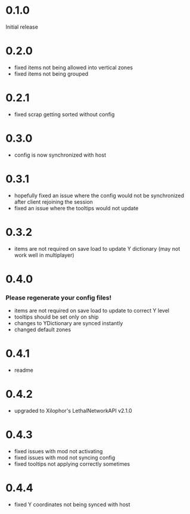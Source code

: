 # 0.1.0

Initial release

# 0.2.0

- fixed items not being allowed into vertical zones
- fixed items not being grouped

# 0.2.1

- fixed scrap getting sorted without config

# 0.3.0

- config is now synchronized with host

# 0.3.1

- hopefully fixed an issue where the config would not be synchronized after client rejoining the session
- fixed an issue where the tooltips would not update

# 0.3.2

- items are not required on save load to update Y dictionary (may not work well in multiplayer)

# 0.4.0

### Please regenerate your config files!

- items are not required on save load to update to correct Y level
- tooltips should be set only on ship
- changes to YDictionary are synced instantly
- changed default zones

# 0.4.1

- readme

# 0.4.2

- upgraded to Xilophor's LethalNetworkAPI v2.1.0

# 0.4.3

- fixed issues with mod not activating
- fixed issues with mod not syncing config
- fixed tooltips not applying correctly sometimes

# 0.4.4

- fixed Y coordinates not being synced with host
